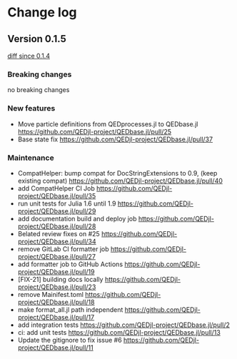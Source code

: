 # Change log

## Version 0.1.5

[diff since 0.1.4](https://github.com/QEDjl-project/QEDbase.jl/compare/0c70f66...release-0.1.5)

### Breaking changes

no breaking changes

### New features

* Move particle definitions from QEDprocesses.jl to QEDbase.jl https://github.com/QEDjl-project/QEDbase.jl/pull/25
* Base state fix https://github.com/QEDjl-project/QEDbase.jl/pull/37

### Maintenance

* CompatHelper: bump compat for DocStringExtensions to 0.9, (keep existing compat) https://github.com/QEDjl-project/QEDbase.jl/pull/40
* add CompatHelper CI Job https://github.com/QEDjl-project/QEDbase.jl/pull/35
* run unit tests for Julia 1.6 until 1.9
https://github.com/QEDjl-project/QEDbase.jl/pull/29
* add documentation build and deploy job
https://github.com/QEDjl-project/QEDbase.jl/pull/28
* Belated review fixes on #25
https://github.com/QEDjl-project/QEDbase.jl/pull/34
* remove GitLab CI formatter job
https://github.com/QEDjl-project/QEDbase.jl/pull/27
* add formatter job to GitHub Actions
https://github.com/QEDjl-project/QEDbase.jl/pull/19
* [FIX-21] building docs locally
https://github.com/QEDjl-project/QEDbase.jl/pull/23
* remove Mainifest.toml https://github.com/QEDjl-project/QEDbase.jl/pull/18
* make format_all.jl path independent
https://github.com/QEDjl-project/QEDbase.jl/pull/17
* add integration tests https://github.com/QEDjl-project/QEDbase.jl/pull/2
* ci: add unit tests https://github.com/QEDjl-project/QEDbase.jl/pull/13
* Update the gitignore to fix issue #6
https://github.com/QEDjl-project/QEDbase.jl/pull/11
